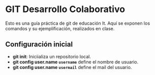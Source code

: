 # GIT Desarrollo Colaborativo
 Esto es una guía práctica de git de educación It. Aquí se exponen los comandos y su ejemplificación, realizados en clase.
## Configuración inicial

* __git init__: Iniciializa un repositorio local.
* __git config user.name `username`__ define el nombre de usuario.
* __git config user.name `usermail`__ define el mail del usuario.
